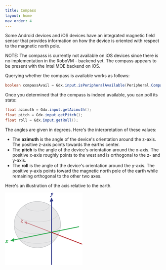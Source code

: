 ```yaml
---
title: Compass
layout: home
nav_order: 4
---
```

Some Android devices and iOS devices have an integrated magnetic field sensor that provides information on how the device is oriented with respect to the magnetic north pole.

NOTE: The compass is currently not available on iOS devices since there is no implementation in the RoboVM - backend yet. The compass appears to be present with the Intel MOE backend on iOS.

Querying whether the compass is available works as follows:

```java
boolean compassAvail = Gdx.input.isPeripheralAvailable(Peripheral.Compass);
```

Once you determined that the compass is indeed available, you can poll its state:

```java
float azimuth = Gdx.input.getAzimuth();
float pitch = Gdx.input.getPitch();
float roll = Gdx.input.getRoll();
```

The angles are given in degrees. Here's the interpretation of these values:

  * The **azimuth** is the angle of the device's orientation around the z-axis. The positive z-axis points towards the earths center.
  * The **pitch** is the angle of the device's orientation around the x-axis. The positive x-axis roughly points to the west and is orthogonal to the z- and y-axis.
  * The **roll** is the angle of the device's orientation around the y-axis. The positive y-axis points toward the magnetic north pole of the earth while remaining orthogonal to the other two axes.

Here's an illustration of the axis relative to the earth.

![images/compass.png](/assets/images/compass.png)